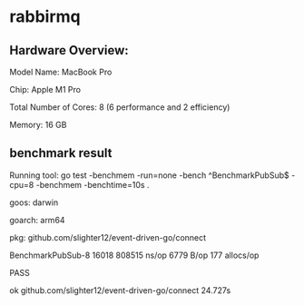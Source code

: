 # rabbirmq

## Hardware Overview:
Model Name: MacBook Pro

Chip: Apple M1 Pro

Total Number of Cores: 8 (6 performance and 2 efficiency)

Memory: 16 GB

## benchmark result
Running tool: go test -benchmem -run=none -bench ^BenchmarkPubSub$ -cpu=8 -benchmem -benchtime=10s .

goos: darwin

goarch: arm64

pkg: github.com/slighter12/event-driven-go/connect

BenchmarkPubSub-8   	   16018	    808515 ns/op	    6779 B/op	     177 allocs/op

PASS

ok  	github.com/slighter12/event-driven-go/connect	24.727s